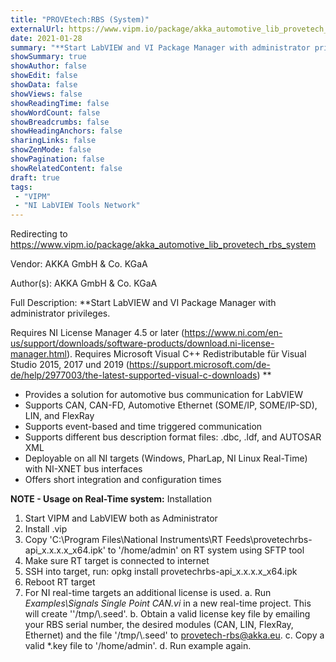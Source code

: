 ```yaml
---
title: "PROVEtech:RBS (System)"
externalUrl: https://www.vipm.io/package/akka_automotive_lib_provetech_rbs_system
date: 2021-01-28
summary: "**Start LabVIEW and VI Package Manager with administrator privileges."
showSummary: true
showAuthor: false
showEdit: false
showData: false
showViews: false
showReadingTime: false
showWordCount: false
showBreadcrumbs: false
showHeadingAnchors: false
sharingLinks: false
showZenMode: false
showPagination: false
showRelatedContent: false
draft: true
tags:
 - "VIPM"
 - "NI LabVIEW Tools Network"
---
```


Redirecting to https://www.vipm.io/package/akka_automotive_lib_provetech_rbs_system

Vendor: AKKA GmbH & Co. KGaA

Author(s): AKKA GmbH & Co. KGaA
 
Full Description:
**Start LabVIEW and VI Package Manager with administrator privileges.

Requires NI License Manager 4.5 or later (https://www.ni.com/en-us/support/downloads/software-products/download.ni-license-manager.html).
Requires Microsoft Visual C++ Redistributable für Visual Studio 2015, 2017 und 2019 (https://support.microsoft.com/de-de/help/2977003/the-latest-supported-visual-c-downloads)
**

- Provides a solution for automotive bus communication for LabVIEW
- Supports CAN, CAN-FD, Automotive Ethernet (SOME/IP, SOME/IP-SD), LIN, and FlexRay
- Supports event-based and time triggered communication
- Supports different bus description format files: .dbc, .ldf, and AUTOSAR XML
- Deployable on all NI targets (Windows, PharLap, NI Linux Real-Time) with NI-XNET bus interfaces
- Offers short integration and configuration times

**NOTE - Usage on Real-Time system:**
Installation
1. Start VIPM and LabVIEW both as Administrator
2. Install .vip
3. Copy 'C:\\Program Files\\National Instruments\\RT Feeds\\provetechrbs-api_x.x.x.x_x64.ipk' to '/home/admin' on RT system using SFTP tool
4. Make sure RT target is connected to internet
5. SSH into target, run: opkg install provetechrbs-api_x.x.x.x_x64.ipk
6. Reboot RT target
7. For NI real-time targets an additional license is used.
   a. Run  *Examples\\Signals Single Point CAN.vi* in a new real-time project. This will create ''/tmp/\\<target name>.seed'. 
   b. Obtain a valid license key file by emailing your RBS serial number, the desired modules (CAN, LIN, FlexRay, Ethernet) and the file '/tmp/\\<target name>.seed' to provetech-rbs@akka.eu.
   c. Copy a valid *.key file to '/home/admin'. 
   d. Run example again.